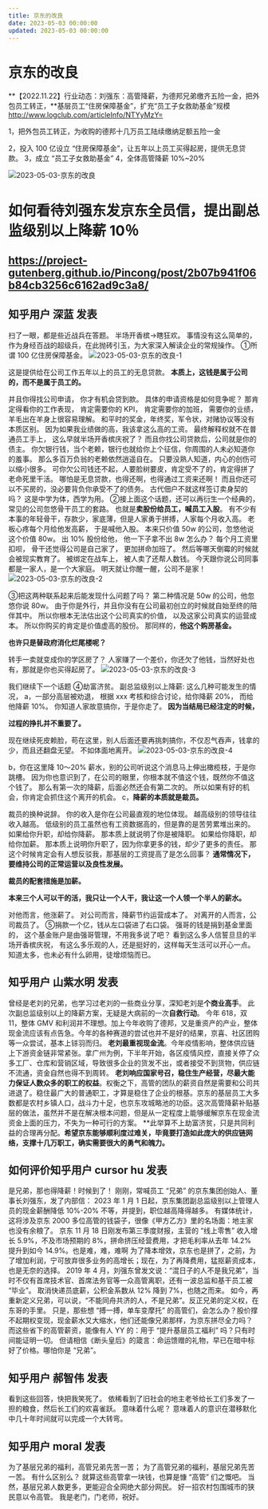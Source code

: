 ```yaml
---
title: 京东的改良
date: 2023-05-03 00:00:00
updated: 2023-05-03 00:00:00
---
```


# 京东的改良

**【2022.11.22】行业动态：刘强东：高管降薪，为德邦兄弟缴齐五险一金，把外包员工转正，**基层员工“住房保障基金”，扩充“员工子女救助基金”规模
http://www.logclub.com/articleInfo/NTYyMzY=

1，把外包员工转正，为收购的德邦十几万员工陆续缴纳足额五险一金

2，投入 100 亿设立 “住房保障基金”，让五年以上员工买得起房，提供无息贷款。
3，成立 “员工子女救助基金”
4，全体高管降薪 10%~20%

![2023-05-03-京东的改良](assets/2023-05-03-京东的改良.png)

# 如何看待刘强东发京东全员信，提出副总监级别以上降薪 10％

## https://project-gutenberg.github.io/Pincong/post/2b07b941f06b84cb3256c6162ad9c3a8/

## 知乎用户 深蓝 发表
扫了一眼，都是些近战兵在答题。
半场开香槟→瞎狂欢。
事情没有这么简单的，作为身经百战的超级兵，在此抛砖引玉，为大家深入解读企业的常规操作。
①所谓 100 亿住房保障基金。
![2023-05-03-京东的改良-1](assets/2023-05-03-京东的改良-1.jpeg)

这是提供给在公司工作五年以上的员工的无息贷款。
**本质上，这钱是属于公司的，而不是属于员工的。**

并且你得找公司申请，
你才有机会贷到款。
具体的申请资格是如何竞争呢？
那肯定得看你的工作表现，
肯定需要你的 KPI，
肯定需要你的加班，
需要你的业绩，
羊毛出在羊身上很容易理解。
和平时的奖金，年终奖，军令状，对赌协议等没有本质区别。
因为如果我业绩做的高，我该拿这么高的工资。
最终解释权就不在普通员工手上，
这么早就半场开香槟庆祝了？
而且你找公司贷款后，公司就是你的债主。
你欠银行钱，当个老赖，银行也就给你上个征信，你周围的人未必知道你的羞事。
那么多百万负翁的老赖依然逍遥自在。
只要没熟人知道，内心的创伤可以缩小很多。
可你欠公司钱还不起，人要脸树要皮，肯定受不了的，肯定得拼了老命死里干活。
哪怕是无息贷款，也得还啊，也得通过工资来还啊！
而且你还可以不买房的，没必要背负你承受不了的债务。
古代佃户不就这样签订卖身契的吗？
这是中学为体，西学为用。
②接上面这个话题，还可以再衍生一个经典的，常见的公司忽悠骨干员工的套路。
也就是**卖股份给员工，喊员工入股**。
有不少有本事的年轻骨干，存款少，家底薄，但是人家勇于拼搏，人家每个月收入高。
老板心疼每个月给他发高薪，
于是喊他入股。
本来只价值 50w 的公司，忽悠他说这个价值 80w。
出 10% 股份给他，
他一下子拿不出 8w 怎么办？
每个月工资里扣呗，
骨干还觉得公司是自己家了，
更加拼命加班了。
然后等哪天倒霉的时候就会被现实教育了。
被绑定在战车上，
被人卖了还帮人数钱。
今天跟你说公司同事都是一家人，是一个大家庭。
明天就让你醒一醒，公司不是家！
![2023-05-03-京东的改良-2](assets/2023-05-03-京东的改良-2.jpeg)

③把这两种联系起来后能发现什么问题了吗？
第二种情况是 50w 的公司，他忽悠你说 80w。
由于你是外行，并且你没有在公司最初创立的时候就自始至终的陪伴其中。
所以你根本无法估出这个公司真实的价值，
以及这家公司真实的运营成本。
所以你购买的肯定是价值虚高的股份。
那同样的，**他这个购房基金。**

**也许只是替政府消化烂尾楼呢？**

转手一卖就变成你的学区房了？
人家赚了一个差价，你还欠了他钱，当然好处也有，那就是你也买得起房了。
![2023-05-03-京东的改良-3](assets/2023-05-03-京东的改良-3.jpeg)

我们继续下一个话题
④劫富济贫。
副总监级别以上降薪:
这么几种可能发生的情况，
a，一部分高层被劝退，
根据 xxx 考核和综合讨论，给你降薪 20%，
而给他降薪 10%。
你知道人家故意搞你，于是你走了。
**因为当结局已经注定的时候，**

**过程的挣扎并不重要了。**

现在继续死皮赖脸，苟在这里，别人后面还要再挑刺搞你，不仅忍气吞声，钱拿的少，而且还翻盘无望。
不如体面地离开。
![2023-05-03-京东的改良-4](assets/2023-05-03-京东的改良-4.jpeg)

b，你在这里降 10～20% 薪水，别的公司听说这个消息马上伸出橄榄枝，于是你跳槽。
因为你也意识到了，在公司的眼里，你根本就不值这个钱，既然你不值这个钱了。
那么有第一次的降薪，后面必然还会有第二次的。
所以如果有好的机会，你肯定会抓住这个离开的机会。
c，**降薪的本质就是裁员。**

裁员的换种说辞。
你的收入是你在公司最直观的地位体现。
越高级别的领导往往收入越高。
低级别的员工虽然也有工资数据高的，但是靠的是苦劳累堆出来的。
如果给你升职，却给你降薪。
那本质上就说明了你是被降职。
如果给你降职，却给你加薪。
那本质上说明你升职了，因为你拿更多的钱，却少了更多的责任。
那这个时候肯定会有人想反驳我，那基层的工资提高了是怎么回事？
**通常情况下，要维持公司的正常运营以及良性发展。**

**裁员的配套措施是加薪。**

**本来三个人可以干的活，我只让一个人干，我让这一个人领一个半人的薪水。**

对他而言，他涨薪了。
对公司而言，降薪节约运营成本了。
对离开的人而言，公司裁员了。
⑤捐款一个亿，钱从左口袋进了右口袋。
强哥的钱是捐到基金里面的，
这个基金账户是由强哥管理，不用我多说了吧？
看到这么多人信誓旦旦的半场开香槟庆祝，
有这么多乐观的人，还是挺好的，这样每天生活可以开心一点。
知道太多，也未必有什么卵用，徒增烦恼而已。
## 知乎用户 山紫水明 发表
曾经是老刘的兄弟，也学习过老刘的一些商业分享，深知老刘是**个商业高手**。
此次副总监级别以上的降薪方案，无疑是大病前的一次**自救行动**。
今年 618，双 11，整体 GMV 和利润并不理想。加上今年收购了德邦，又是重资产的产业，整体现金流应该有点告急。今年的各种赛道的尝试也并不是好的结果，京喜、社区团购等一众尝试，基本上铩羽而归。
**老刘最重视现金流**。今年疫情影响，整体供应链上下游资金链非常紧张。拿广州为例，下半年开始，各区疫情风控，直接关停了众多工厂、仓库和营销区域，导致很多企业的货发不出，或者接受不到货物，供应链不流通，资金自然也得不到周转。
**老刘响应国家号召，稳住生产经营，尽最大能力保证人数众多的职工的权益**。权衡之下，高管的团队的薪资自然是需要和公司共进退了。稳住最广大的普通职工，才算是稳住了企业的根基。京东的基层员工大多数都是农村乡镇人口，战斗力十足，也京东攻城略池的功臣。这次高管降薪补贴基层的做法，虽然并不是在解决根本问题，但是从一定程度上能够缓解京东在现金流资金上面的压力，不失为一种可行的方案。
**此举算不上劫富济贫，只是共同利益的合理再分配。**希望京东能够顺利度过难关，毕竟要打造如此庞大的供应链网络，支撑十几万职工，确实需要很大的勇气和魄力。**

## 如何评价知乎用户 cursor hu 发表
是兄弟，那也得降薪！时候到了！
刚刚，常喊员工 “兄弟” 的京东集团创始人、董事长刘强东，发了内部信：
2023 年 1 月 1 日起，京东集团副总监级别以上管理人员的现金薪酬降低 10%-20% 不等，并提到，职位越高降得越多。
有媒体统计，这将涉及京东 2000 多位高管的钱袋子，很像《甲方乙方》里的名场面：地主家也没有余粮了。
京东 11 月 18 日刚发布第三季度财报，主营的 “线上零售” 收入增长 5.9%，不及市场预期的 8%，拼命挤压经营费用，才把毛利率从去年 14.2% 提升到如今 14.9%。也是难，难，难啊
为了降本增效，京东也是拼了，之前，为了增加利润，宁可放弃很多业务的高增长；现在，为了再降费用，猛抠薪资成本，也是无奈的选择。
2019 年 4 月，刘强东曾发文说：“混日子的人不是我兄弟”，当时不仅有首席技术官、首席法务官等一众高管离职，还有一波总监和基干员工被 “毕业”。
取消快递员底薪，公积金系数从 12% 降到 7%，也随之而来。
如今，再重新定义兄弟，可以说，“不能同舟共济的人，不是兄弟”。反正兄弟的定义权，在东哥的手里。
只是，那些想 “搏一搏，单车变摩托” 的高管们，会怎么办？股价撑不起期权变现，现金薪水又大缩水，他们还能像兄弟那样，为京东拼尽全力吗？
而这些省下的高管薪资，能像有人 YY 的：用于 “提升基层员工福利” 吗？只有时间能证明一切。
但请相信《断头皇后》的箴言：命运馈赠的礼物，早已在暗中标好了价格。哪怕你是 “兄弟”。
## 知乎用户 郝智伟 发表
看到这些回答，快把我笑死了。
依稀看到了旧社会的地主老爷给长工们多发了一担的粮食，然后长工们的欢喜雀跃。
意味着什么呢？
意味着人的意识在潜移默化中几十年时间就可以完成一个大转弯。
## 知乎用户 moral 发表
为了基层兄弟的福利，高管兄弟先苦一苦；
为了高管兄弟的福利，基层兄弟先苦一苦。
有什么区别么？
就算这些高管拿一块钱，也算是慷 “高管” 们之慨吧。
当然，基层兄弟人数更多，更能迎合全网绝大部分网民。
好一招农村包围城市的狭民意以令高管。
我是老门，门老师，祝好。
